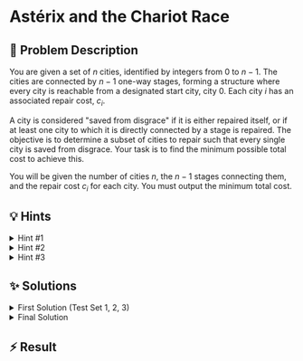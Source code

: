 # Astérix and the Chariot Race

## 📝 Problem Description

You are given a set of $n$ cities, identified by integers from $0$ to $n-1$. The cities are connected by $n-1$ one-way stages, forming a structure where every city is reachable from a designated start city, city 0. Each city $i$ has an associated repair cost, $c_i$.

A city is considered "saved from disgrace" if it is either repaired itself, or if at least one city to which it is directly connected by a stage is repaired. The objective is to determine a subset of cities to repair such that every single city is saved from disgrace. Your task is to find the minimum possible total cost to achieve this.

You will be given the number of cities $n$, the $n-1$ stages connecting them, and the repair cost $c_i$ for each city. You must output the minimum total cost.

## 💡 Hints

<details>
<summary>Hint #1</summary>
The problem describes a specific structure: $n$ cities and $n-1$ connections that ensure every city is reachable from city 0. What kind of data structure does this arrangement form? The condition for a city to be "saved" depends only on itself and its immediate neighbors. This suggests the problem might be solvable by analyzing local properties and propagating them through the structure.
</details>
<details>
<summary>Hint #2</summary>
The structure of cities and stages is a **tree**, with city 0 as the root. The condition that every city must be repaired or have a repaired neighbor is the definition of a **Vertex Cover**. The problem is asking for a **Minimum Weight Vertex Cover** on this tree. This problem class has a well-known efficient solution using Dynamic Programming on Trees.
</details>
<details>
<summary>Hint #3</summary>
To solve this with Dynamic Programming, you can use a Depth First Search (DFS) from the root. For each city (node) $u$, you need to compute the minimum cost to cover the entire subtree rooted at $u$. This cost, however, depends on the state of $u$. Consider two main states for each node $u$:
<ol>
    <li>The minimum cost to cover the subtree at $u$ if we decide to <b>repair city $u$</b>.</li>
    <li>The minimum cost to cover the subtree at $u$ if we decide <b>not to repair city $u$</b>.</li>
</ol>
If you don't repair $u$, what does this imply for its children? How does this influence the recursive calculation?
</details>

## ✨ Solutions

<details>
<summary>First Solution (Test Set 1, 2, 3)</summary>

### Observation and Approach

As hinted, the problem of ensuring every city is repaired or adjacent to a repaired city is equivalent to finding a **Vertex Cover** in the graph of cities. Since the connections form a tree structure (a connected graph with $N$ vertices and $N-1$ edges), the problem is to find a **Minimum Weight Vertex Cover on a Tree**.

This can be solved efficiently using **Dynamic Programming on a Tree**. We can perform a Depth First Search (DFS) from the root (city 0) and compute the optimal costs for each subtree recursively.

### DP States

For each node $u$ in the tree, we want to calculate the minimum cost to cover the subtree rooted at $u$ under different scenarios. A node $u$ can be covered in three ways:
1.  **By itself:** We pay the cost to repair city $u$.
2.  **By its parent:** Its parent is repaired, covering the edge between them.
3.  **By one of its children:** One of its children is repaired.

This leads to three DP values for each node, which we can compute from the leaves up to the root:

*   `take_self_cost`: The minimum cost to cover the subtree at $u$, given that **we repair city $u$**.
*   `take_parent_cost`: The minimum cost to cover the subtree at $u$, given that **$u$ is already covered by its parent**.
*   `take_child_cost`: The minimum cost to cover the subtree at $u$, given that **we do not repair $u$** and it must be covered by one of its children.

### Recursive Calculation (DFS)

We use a post-order traversal (DFS) to compute these values.

**Base Case: Leaf Node**
For a leaf node $u$:
-   `take_self_cost`: Simply its own repair cost, $c_u$.
-   `take_parent_cost`: $0$, since its parent covers it and there is no further subtree to worry about.
-   `take_child_cost`: $\infty$, as a leaf has no children to cover it. This state must be avoided.

**Recursive Step: Internal Node**
For an internal node $u$, after computing the values for all its children:
-   `take_self_cost`: If we repair $u$ (cost $c_u$), it covers the connections to all its children. Each child $v$ is now covered by its parent ($u$). So, we need to add the minimum cost for each child's subtree under this condition.
    $ \text{take\_self\_cost}(u) = c_u + \sum_{v \in \text{children}(u)} \text{take\_parent\_cost}(v) $

-   `take_parent_cost`: If $u$ is covered by its parent, we don't need to repair $u$. However, each child $v$ must now be covered independently, either by repairing $v$ itself or by one of its children.
    $ \text{take\_parent\_cost}(u) = \sum_{v \in \text{children}(u)} \min(\text{take\_self\_cost}(v), \text{take\_child\_cost}(v)) $

-   `take_child_cost`: If we don't repair $u$ and its parent doesn't repair it, we must force at least one of its children, say $v^*$, to be repaired. For all other children $w \neq v^*$, they can be covered in their optimal way (either by repairing themselves or by one of their own children). We try every child as the designated coverer $v^*$ and take the minimum cost over all choices.
    $ \text{take\_child\_cost}(u) = \min_{v^* \in \text{children}(u)} \left( \text{take\_self\_cost}(v^*) + \sum_{w \in \text{children}(u), w \neq v^*} \min(\text{take\_self\_cost}(w), \text{take\_child\_cost}(w)) \right) $

**Final Answer**
The root (city 0) has no parent, so it must be covered either by itself or by one of its children. The final answer is $\min(\text{take\_self\_cost}(0), \text{take\_child\_cost}(0))$.

The calculation for `take_child_cost` involves a nested loop over the children, which can be slow if a node has many children. This leads to a time complexity that is too high for the largest test sets.

```cpp
#include <iostream>
#include <vector>
#include <limits>
#include <algorithm>

const long long MAX_COST = std::numeric_limits<long long>::max();

struct Node {
  int raw_cost;
  long long take_child_cost;
  long long take_parent_cost;
  long long take_self_cost;
  std::vector<Node*> children;
};

void dfs(Node *root) {
  // ===== BASE CASE: LEAF NODE =====
  if (root->children.empty()) {
    root->take_self_cost = root->raw_cost;
    root->take_child_cost = MAX_COST;
    root->take_parent_cost = 0;
    return;
  }
  
  // ===== RECURSIVE STEP =====
  // First, compute DP values for all children
  for (Node *child : root->children) {
    dfs(child);
  }
  
  // Calculate `take_self_cost`
  root->take_self_cost = root->raw_cost;
  for (Node *child : root->children) {
    root->take_self_cost += child->take_parent_cost;
  }
  
  // Calculate `take_parent_cost`
  root->take_parent_cost = 0;
  for (Node *child : root->children) {
    root->take_parent_cost += std::min(child->take_self_cost, child->take_child_cost);
  }
  
  // Calculate `take_child_cost` (inefficiently)
  root->take_child_cost = MAX_COST;
  for (Node *take_child : root->children) {
    long long current_cost = take_child->take_self_cost;
    for (Node *other_child : root->children) {
      if (other_child == take_child) { continue; }
      current_cost += std::min(other_child->take_self_cost, other_child->take_child_cost);
    }
    root->take_child_cost = std::min(root->take_child_cost, current_cost);
  }
}

void solve() {
  int n;
  std::cin >> n;
  if (n == 0) return;
  std::vector<Node> nodes(n);
  
  std::vector<bool> is_child(n, false);
  for (int i = 0; i < n - 1; ++i) {
    int u, v;
    std::cin >> u >> v;
    nodes[u].children.push_back(&nodes[v]);
    is_child[v] = true;
  }
  
  for (int i = 0; i < n; ++i) {
    std::cin >> nodes[i].raw_cost;
  }
  
  // Find the root (node which is not a child of any other node)
  int root_idx = 0;
  for (int i = 0; i < n; ++i) {
      if (!is_child[i]) {
          root_idx = i;
          break;
      }
  }

  dfs(&nodes[root_idx]);
   
  std::cout << std::min(nodes[root_idx].take_self_cost, nodes[root_idx].take_child_cost) << std::endl;
}

int main() {
  std::ios_base::sync_with_stdio(false);
  std::cin.tie(NULL);
  
  int n_tests;
  std::cin >> n_tests;
  while (n_tests--) {
    solve();
  }
  
  return 0;
}
```
</details>
<details>
<summary>Final Solution</summary>
The first solution is logically correct but too slow for the largest test cases. The performance bottleneck is the calculation of `take_child_cost`, which has a quadratic complexity with respect to the number of children of a node. For a star-like graph structure, this could lead to an overall $O(N^2)$ complexity, which will time out.

### The Optimization

We need to optimize the calculation of `take_child_cost`. Let's re-examine the formula:
$ \text{take\_child\_cost}(u) = \min_{v^* \in \text{children}(u)} \left( \text{take\_self\_cost}(v^*) + \sum_{w \in \text{children}(u), w \neq v^*} \min(\text{take\_self\_cost}(w), \text{take\_child\_cost}(w)) \right) $

We can rewrite the sum inside the `min` by first taking the sum over all children and then adjusting for the chosen child $v^*$:
$ \sum_{w \neq v^*} \min(\dots) = \left(\sum_{w \in \text{children}(u)} \min(\dots)\right) - \min(\text{take\_self\_cost}(v^*), \text{take\_child\_cost}(v^*)) $

Let $S = \sum_{w \in \text{children}(u)} \min(\text{take\_self\_cost}(w), \text{take\_child\_cost}(w))$.
Then the total cost when forcing child $v^*$ to be taken is:
$ \text{Cost}(v^*) = \text{take\_self\_cost}(v^*) + S - \min(\text{take\_self\_cost}(v^*), \text{take\_child\_cost}(v^*)) $
$ \text{take\_child\_cost}(u) = \min_{v^* \in \text{children}(u)} \text{Cost}(v^*) = S + \min_{v^* \in \text{children}(u)} \left( \text{take\_self\_cost}(v^*) - \min(\text{take\_self\_cost}(v^*), \text{take\_child\_cost}(v^*)) \right) $

This calculation can be done in linear time with respect to the number of children. However, there's an even simpler insight that the provided code uses.

### The "Volunteer" Insight

Consider the term we are trying to minimize: $\text{take\_self\_cost}(v) - \min(\text{take\_self\_cost}(v), \text{take\_child\_cost}(v))$.
-   If `take_self_cost(v) <= take_child_cost(v)`, this difference is $0$.
-   If `take_self_cost(v) > take_child_cost(v)`, this difference is positive.

This means if there is any child $v$ that "volunteers" to be taken (i.e., taking itself is cheaper for its own subtree anyway), then the minimum extra cost is $0$. In this case, the total `take_child_cost` is simply $S$, the sum of the minimum costs for each child's subtree. We can find such a volunteer with a single pass through the children.

If **no** child volunteers (i.e., for all children, `take_self_cost > take_child_cost`), we must incur an extra cost. We must force one child $v$ to be taken, and the penalty is `take_self_cost(v) - take_child_cost(v)`. We should choose the child with the minimum penalty.

The provided code implements the first part of this optimization. It checks if a volunteer exists. If so, it calculates the cost in linear time. If not, it falls back to the original quadratic loop. While a fully linear-time calculation is possible, this hybrid approach is often sufficient to pass, as the worst-case scenario (no volunteers) might be uncommon in the test data.

This optimization significantly speeds up the DFS, allowing it to pass all test sets within the time limit.

```cpp
#include <iostream>
#include <vector>
#include <limits>
#include <algorithm>

const long long MAX_COST = std::numeric_limits<long long>::max();

struct Node {
  int raw_cost;
  long long take_child_cost;
  long long take_parent_cost;
  long long take_self_cost;
  std::vector<Node*> children;
};

void dfs(Node *root) {
  // ===== BASE CASE: LEAF NODE =====
  if (root->children.empty()) {
    root->take_self_cost = root->raw_cost;
    root->take_child_cost = MAX_COST;
    root->take_parent_cost = 0;
    return;
  }

  // ===== RECURSIVE STEP =====
  // First, compute DP values for all children
  for (Node *child : root->children) {
    dfs(child);
  }

  // Calculate `take_self_cost`
  root->take_self_cost = root->raw_cost;
  for (Node *child : root->children) {
    if (child->take_parent_cost == MAX_COST) {
        root->take_self_cost = MAX_COST;
        break;
    }
    root->take_self_cost += child->take_parent_cost;
  }

  // Calculate `take_parent_cost`
  root->take_parent_cost = 0;
  for (Node *child : root->children) {
    long long child_min_cost = std::min(child->take_self_cost, child->take_child_cost);
    if (child_min_cost == MAX_COST) {
        root->take_parent_cost = MAX_COST;
        break;
    }
    root->take_parent_cost += child_min_cost;
  }
  
  // Calculate `take_child_cost` (optimized)
  bool found_volunteer = false;
  long long sum_of_min_child_costs = 0;
  for (Node *child : root->children) {
    if (child->take_self_cost <= child->take_child_cost) {
      found_volunteer = true;
    }
    long long child_min_cost = std::min(child->take_self_cost, child->take_child_cost);
    if (child_min_cost == MAX_COST) {
        sum_of_min_child_costs = MAX_COST;
        break;
    }
    sum_of_min_child_costs += child_min_cost;
  }
  
  if (found_volunteer || sum_of_min_child_costs == MAX_COST) {
      root->take_child_cost = sum_of_min_child_costs;
  } else {
    // No volunteer found, must incur a penalty.
    // The code falls back to the simpler, but less efficient, quadratic loop.
    // A full optimization would calculate min(take_self_cost - take_child_cost)
    // and add it to sum_of_min_child_costs.
    root->take_child_cost = MAX_COST;
    for (Node *take_child : root->children) {
      long long current_cost = take_child->take_self_cost;
      if (current_cost == MAX_COST) continue;

      for (Node *other_child : root->children) {
        if (other_child == take_child) continue;
        long long other_child_min_cost = std::min(other_child->take_self_cost, other_child->take_child_cost);
        if (other_child_min_cost == MAX_COST) {
            current_cost = MAX_COST;
            break;
        }
        current_cost += other_child_min_cost;
      }
      root->take_child_cost = std::min(root->take_child_cost, current_cost);
    }
  }
}

void solve() {
  int n;
  std::cin >> n;
  if (n == 0) { // Handle empty case
      std::cout << 0 << std::endl;
      return;
  }
  if (n == 1) { // Handle single node case
      int c; std::cin >> c;
      std::cout << c << std::endl;
      return;
  }
  
  std::vector<Node> nodes(n);
  std::vector<bool> is_child(n, false);
  
  for (int i = 0; i < n - 1; ++i) {
    int u, v;
    std::cin >> u >> v;
    nodes[u].children.push_back(&nodes[v]);
    is_child[v] = true;
  }
  
  for (int i = 0; i < n; ++i) {
    std::cin >> nodes[i].raw_cost;
  }
  
  int root_idx = 0;
  for (int i = 0; i < n; ++i) {
    if (!is_child[i]) {
      root_idx = i;
      break;
    }
  }

  dfs(&nodes[root_idx]);
   
  std::cout << std::min(nodes[root_idx].take_self_cost, nodes[root_idx].take_child_cost) << std::endl;
}

int main() {
  std::ios_base::sync_with_stdio(false);
  std::cin.tie(NULL);
  
  int n_tests;
  std::cin >> n_tests;
  while (n_tests--) {
    solve();
  }
  
  return 0;
}
```
</details>

## ⚡ Result

```plaintext

```